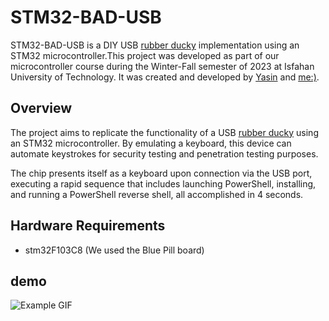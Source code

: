 # STM32-BAD-USB

STM32-BAD-USB is a DIY USB [rubber ducky](https://shop.hak5.org/products/usb-rubber-ducky) implementation using an STM32 microcontroller.This project was developed as part of our microcontroller course during the Winter-Fall semester of 2023 at Isfahan University of Technology. It was created and developed by [Yasin](https://github.com/Orgonah) and [me:)](https://github.com/alidakik).

## Overview

The project aims to replicate the functionality of a USB [rubber ducky](https://shop.hak5.org/products/usb-rubber-ducky) using an STM32 microcontroller. By emulating a keyboard, this device can automate keystrokes for security testing and penetration testing purposes.

The chip presents itself as a keyboard upon connection via the USB port, executing a rapid sequence that includes launching PowerShell, installing, and running a PowerShell reverse shell, all accomplished in 4 seconds.






## Hardware Requirements

- stm32F103C8 (We used the Blue Pill board)





## demo

![Example GIF](https://github.com/alidakik/STM32-BAD-USB/blob/main/example.gif)
